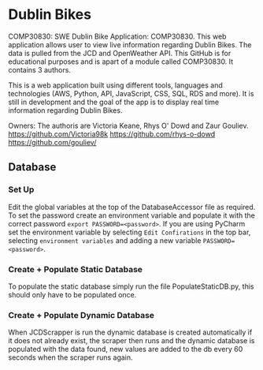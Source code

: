 # Dublin Bikes

COMP30830: SWE Dublin Bike Application: COMP30830. This web application allows user to view live information regarding Dublin Bikes. The data is pulled from the JCD and OpenWeather API. This GitHub is for educational purposes and is apart of a module called COMP30830. It contains 3 authors.

This is a web application built using different tools, languages and technologies (AWS, Python, API, JavaScript, CSS, SQL, RDS and more). It is still in development and the goal of the app is to display real time information regarding Dublin Bikes.

Owners: The authoris are Victoria Keane, Rhys O' Dowd and Zaur Gouliev. https://github.com/Victoria98k https://github.com/rhys-o-dowd https://github.com/gouliev/

## Database

### Set Up
Edit the global variables at the top of the DatabaseAccessor file as required.
To set the password create an environment variable and populate it with the correct password `export PASSWORD=<password>`. 
If you are using PyCharm set the environment variable by selecting `Edit Confirations` in the top bar, selecting `environment variables`
and adding a new variable `PASSWORD=<password>`.

### Create + Populate Static Database
To populate the static database simply run the file PopulateStaticDB.py, this should only have to be populated once.

###  Create + Populate Dynamic Database
When JCDScrapper is run the dynamic database is created automatically if it does not already exist, the scraper then
runs and the dynamic database is populated with the data found, new values are added to the db every 60 seconds when the
scraper runs again.
